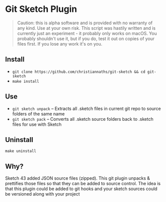 # Git Sketch Plugin

> Caution: this is alpha software and is provided with no warranty of any kind. Use at your own risk. This script was hastily written and is currently just an experiment - it probably only works on macOS. You probably shouldn't use it, but if you do, test it out on copies of your files first. If you lose any work it's on you.

## Install

- `git clone https://github.com/christiannaths/git-sketch && cd git-sketch`
- `make install`

## Use

- `git sketch unpack` – Extracts all .sketch files in current git repo to source folders of the same name
- `git sketch pack` – Converts all .sketch source folders back to .sketch files for use with Sketch

## Uninstall

`make uninstall`

## Why?

Sketch 43 added JSON source files (zipped). This git plugin unpacks & prettifies those files so that they can be added to source control. The idea is that this plugin could be added to git hooks and your sketch sources could be versioned along with your project
